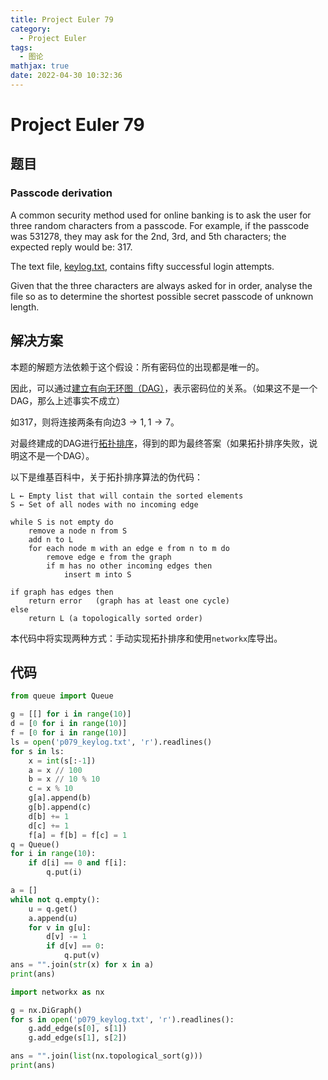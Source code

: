 ```yaml
---
title: Project Euler 79
category:
  - Project Euler
tags:
  - 图论
mathjax: true
date: 2022-04-30 10:32:36
---
```


<escape><!-- more --></escape>

# Project Euler 79

## 题目

### Passcode derivation

A common security method used for online banking is to ask the user for three random characters from a passcode. For example, if the passcode was $531278$, they may ask for the $2\text{nd}$, $3\text{rd}$, and $5\text{th}$ characters; the expected reply would be: $317$.

The text file, [keylog.txt](../resources/p079_keylog.txt), contains fifty successful login attempts.

Given that the three characters are always asked for in order, analyse the file so as to determine the shortest possible secret passcode of unknown length.

## 解决方案

本题的解题方法依赖于这个假设：所有密码位的出现都是唯一的。

因此，可以通过[建立有向无环图（DAG）](https://en.wikipedia.org/wiki/Directed_acyclic_graph)，表示密码位的关系。（如果这不是一个DAG，那么上述事实不成立）

如$317$，则将连接两条有向边$3\rightarrow 1,1\rightarrow 7$。

对最终建成的DAG进行[拓扑排序](https://en.wikipedia.org/wiki/Topological_sorting)，得到的即为最终答案（如果拓扑排序失败，说明这不是一个DAG）。

以下是维基百科中，关于拓扑排序算法的伪代码：

```
L ← Empty list that will contain the sorted elements
S ← Set of all nodes with no incoming edge

while S is not empty do
    remove a node n from S
    add n to L
    for each node m with an edge e from n to m do
        remove edge e from the graph
        if m has no other incoming edges then
            insert m into S

if graph has edges then
    return error   (graph has at least one cycle)
else 
    return L (a topologically sorted order)
```

本代码中将实现两种方式：手动实现拓扑排序和使用`networkx`库导出。

## 代码

```py
from queue import Queue

g = [[] for i in range(10)]
d = [0 for i in range(10)]
f = [0 for i in range(10)]
ls = open('p079_keylog.txt', 'r').readlines()
for s in ls:
    x = int(s[:-1])
    a = x // 100
    b = x // 10 % 10
    c = x % 10
    g[a].append(b)
    g[b].append(c)
    d[b] += 1
    d[c] += 1
    f[a] = f[b] = f[c] = 1
q = Queue()
for i in range(10):
    if d[i] == 0 and f[i]:
        q.put(i)

a = []
while not q.empty():
    u = q.get()
    a.append(u)
    for v in g[u]:
        d[v] -= 1
        if d[v] == 0:
            q.put(v)
ans = "".join(str(x) for x in a)
print(ans)
```

```py
import networkx as nx

g = nx.DiGraph()
for s in open('p079_keylog.txt', 'r').readlines():
    g.add_edge(s[0], s[1])
    g.add_edge(s[1], s[2])

ans = "".join(list(nx.topological_sort(g)))
print(ans)
```
